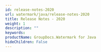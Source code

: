 ```yaml
---
id: release-notes-2020
url: watermark/java/release-notes-2020
title: Release Notes - 2020
weight: 1
description: ""
keywords: 
productName: GroupDocs.Watermark for Java
hideChildren: False
---
```

